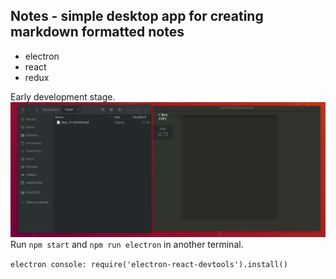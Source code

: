 ## Notes - simple desktop app for creating markdown formatted notes 
* electron 
* react
* redux

Early development stage. 
![Notes.gif](Notes.gif)
Run ```npm start``` and ```npm run electron``` in another terminal.


```electron console: require('electron-react-devtools').install()```

